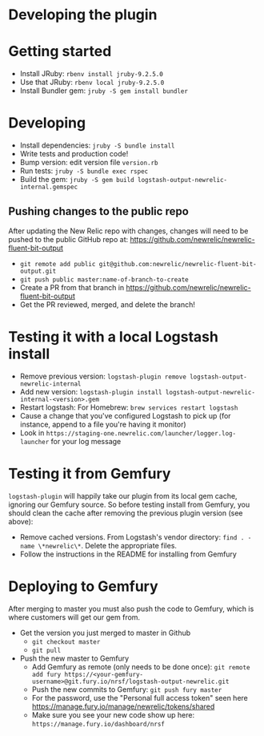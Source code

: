 # Developing the plugin

# Getting started

* Install JRuby: `rbenv install jruby-9.2.5.0`
* Use that JRuby: `rbenv local jruby-9.2.5.0`
* Install Bundler gem: `jruby -S gem install bundler`

# Developing

* Install dependencies: `jruby -S bundle install`
* Write tests and production code!
* Bump version: edit version file `version.rb`
* Run tests: `jruby -S bundle exec rspec`
* Build the gem: `jruby -S gem build logstash-output-newrelic-internal.gemspec`

## Pushing changes to the public repo
After updating the New Relic repo with changes, changes will need to be pushed to the public GitHub repo at: https://github.com/newrelic/newrelic-fluent-bit-output

* `git remote add public git@github.com:newrelic/newrelic-fluent-bit-output.git`
* `git push public master:name-of-branch-to-create`
* Create a PR from that branch in https://github.com/newrelic/newrelic-fluent-bit-output
* Get the PR reviewed, merged, and delete the branch!

# Testing it with a local Logstash install

* Remove previous version: `logstash-plugin remove logstash-output-newrelic-internal`
* Add new version: `logstash-plugin install logstash-output-newrelic-internal-<version>.gem `
* Restart logstash: For Homebrew: `brew services restart logstash`
* Cause a change that you've configured Logstash to pick up (for instance, append to a file you're having it monitor)
* Look in `https://staging-one.newrelic.com/launcher/logger.log-launcher` for your log message

# Testing it from Gemfury

`logstash-plugin` will happily take our plugin from its
local gem cache, ignoring our Gemfury source. So before testing install from Gemfury, you should clean the cache after
removing the previous plugin version (see above):
* Remove cached versions. From Logstash's vendor directory: `find . -name \*newrelic\*`. Delete the appropriate files.
* Follow the instructions in the README for installing from Gemfury

# Deploying to Gemfury

After merging to master you must also push the code to Gemfury, which is where customers will get our gem from.
* Get the version you just merged to master in Github
  * `git checkout master`
  * `git pull`
* Push the new master to Gemfury
   * Add Gemfury as remote (only needs to be done once): `git remote add fury https://<your-gemfury-username>@git.fury.io/nrsf/logstash-output-newrelic.git`
   * Push the new commits to Gemfury: `git push fury master`
   * For the password, use the "Personal full access token" seen here https://manage.fury.io/manage/newrelic/tokens/shared
   * Make sure you see your new code show up here: `https://manage.fury.io/dashboard/nrsf`
